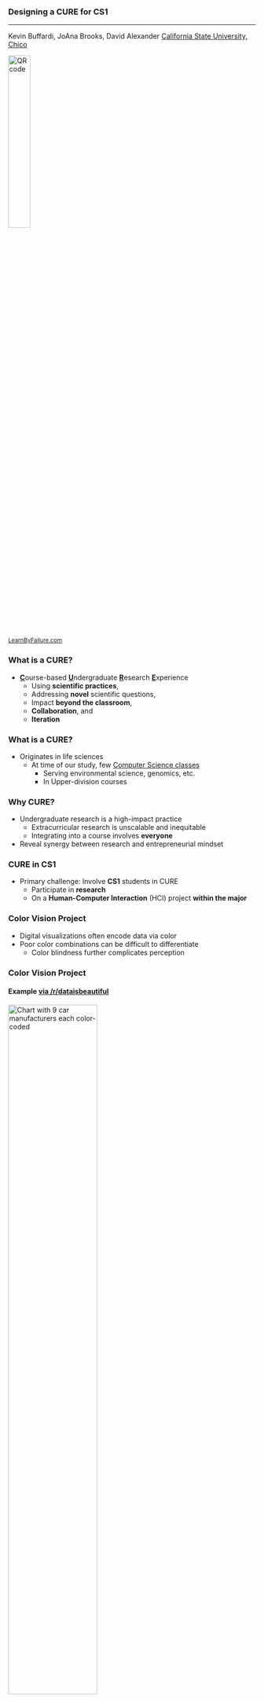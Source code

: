 [comment]: # (Compile this presentation with the command below)
[comment]: # (mdslides index.md && mv index/index.html .)
[comment]: # (THEME = night)
[comment]: # (CODE_THEME = base16/zenburn)
[comment]: # (The list of themes is at https://revealjs.com/themes/)
[comment]: # (The list of code themes is at https://highlightjs.org/)
[comment]: # (Pass optional settings to reveal.js:)
[comment]: # (controls: true)
[comment]: # (keyboard: true)
[comment]: # (progress: true)
[comment]: # (width: "1024")
[comment]: # (markdown: { smartypants: true })
[comment]: # (hash: false)
[comment]: # (respondToHashChanges: false)
[comment]: # (Other settings are documented at https://revealjs.com/config/)

### Designing a CURE for CS1

----------

Kevin Buffardi, JoAna Brooks, David Alexander
[California State University, Chico](https://csuchico.edu/)

<img src="qr-code.png" alt="QR code" width="30%">
</img>

<sub>[LearnByFailure.com](https://learnbyfailure.com/research/)</sub>

[comment]: # (!!!)
        
### What is a CURE?

* <u>**C**</u>ourse-based <u>**U**</u>ndergraduate <u>**R**</u>esearch <u>**E**</u>xperience
    * Using **scientific practices**, 
    * Addressing **novel** scientific questions, 
    * Impact **beyond the classroom**, 
    * **Collaboration**, and
    * **Iteration**

[comment]: # (||| data-auto-animate)

### What is a CURE?

* Originates in life sciences
    * At time of our study, few [Computer Science classes](https://serc.carleton.edu/curenet/collection.html?q1=sercvocabs__513%3A8)
        * Serving environmental science, genomics, etc.
        * In Upper-division courses

[comment]: # (!!!)
        
### Why CURE?

* Undergraduate research is a high-impact practice
    * Extracurricular research is unscalable and inequitable
    * Integrating into a course involves **everyone**
* Reveal synergy between research and entrepreneurial mindset

[comment]: # (!!!)

### CURE in CS1

* Primary challenge: Involve **CS1** students in CURE
    * Participate in **research**
    * On a **Human-Computer Interaction** (HCI) project **within the major**
    
[comment]: # (!!!)

### Color Vision Project

* Digital visualizations often encode data via color
* Poor color combinations can be difficult to differentiate
    * Color blindness further complicates perception

[comment]: # (||| data-auto-animate)

### Color Vision Project

#### Example [via /r/dataisbeautiful](https://www.reddit.com/r/dataisbeautiful/comments/16jmv4o/car_sizes_from_1970s_to_present_oc/)

<img src="car-colors.png" alt="Chart with 9 car manufacturers each color-coded" width="60%">
</img>

[comment]: # (||| data-auto-animate)

### Color Vision Project

#### Deuteranomaly simulation [via Pilestone simulator](https://pilestone.com/pages/color-blindness-simulator-1)

<img src="car-deuteranomaly.png" alt="Previous chart with simulated perception, showing colors that are difficult to distinguish" width="60%">
</img>

[comment]: # (||| data-auto-animate)

### Color Vision Project

#### Protanomaly simulation [via Pilestone simulator](https://pilestone.com/pages/color-blindness-simulator-1)

<img src="car-protanomaly.png" alt="Another simulated perception, showing more colors that are difficult to distinguish" width="60%">
</img>

### Color Vision Project

#### Group Roles


* <u>**Analyzer**</u> <small>provided a palette of colors, evaluate to what degree its color combinations are problematic for people with a particular form of color blindness;</small>
* <u>**Optimizer**</u> <small>provided a palette of colors, adjust the colors when necessary to optimize the percentage of people who will be able to easily detect the color differences;</small>
* <u>**Generator**</u> <small>provided a number of distinct colors needed (2 or more), create a palette of colors that avoid or minimize problematic color combinations; and</small>
* <u>**Designer**</u> <small>provided a base color, create a list of five more colors that do not have problematic color combinations.</small>

[comment]: # (!!! data-auto-animate)

### Color Vision Project

#### Iterations

* **Minimum Viable Product** (MVP): <p>Most value to the customer for the least effort</p>
* **Project deliverables**: <p>Three cumulative iterations of MVPs</p>
* **Adaptation**: <p>Reflect how next MVP could improve</p>

[comment]: # (|||)

#### Iteration 1 Requirements

<table>
  <tr>
    <th style="nowrap"><small><b>MVP #1</b></small></th>
    <th><small>Useful Progress</small></th>
    <th><small>Variables</small></th>
    <th><small>Standard IO</small></th>
    <th><small>Decisions</small></th>
    <th><small>Iteration</small></th>
  </tr>
  <tr>
    <td> &nbsp; </td>
    <td><small>Initial MVP</small></td>
    <td><small>Multiple + array/vector</small></td>
    <td><small>Console input & output</small></td>
    <td><small>3+ different controls</small></td>
    <td><small>1+ loop</small></td>
  </tr>
</table>

[comment]: # (|||)

#### Iteration 2 Requirements

<table>
  <tr>
    <th><small><b>MVP #2</b></small></th>
    <th><small>Useful Progress</small></th>
    <th><small>Parameters</small></th>
    <th><small>File IO</small></th>
    <th><small>Style</small></th>
  </tr>
  <tr>
    <td><small>MVP #1 <i>and</i></small></td>
    <td><small>Adapted MVP</small></td>
    <td><small>Pass-by-reference &amp; Pass-by-value</small></td>
    <td><small>fstream input/output</small></td>
    <td><small>Adopt style guide</small></td>
  </tr>
</table>

[comment]: # (|||)

#### Iteration 3 Requirements

<table>
  <tr>
    <th><small><b>MVP #3</b></small></th>
    <th><small>Useful Progress</small></th>
    <th><small>Classes</small></th>
  </tr>
  <tr>
    <td><small>MVP #2 <i>and</i></small></td>
    <td><small>Final MVP</small></td>
    <td><small>1+ Class</small></td>
  </tr>
</table>

[comment]: # (!!!)

### Entrepreneurial Mindset

* [CURE-E](https://www.csuchico.edu/curee/) project
* Integrate [Entrepreneurial Mindset](https://nfte.com/):
    * Managing risk
    * Taking initiative
    * Persisting
    * Learning from failure
    * Collaboration
    * Seeking opportunities to improve people’s lives

[comment]: # (||| data-auto-animate)

### Entrepreneurial Mindset

* [Agile](https://agilemanifesto.org/) and [Lean](http://www.poppendieck.com/) software development:
    * Managing risk: **Identifying [MVP](https://www.syncdev.com/minimum-viable-product)**
    * Taking initiative: **Novel solution to role**
    * Persisting: **Competency-based grading for cumulative requirements**
    * Learning from failure: **Adaptation in each iteration**
    * Collaboration: **Share insights within groups**
    * Seeking opportunities to improve people’s lives: **Innovate accessibility**

[comment]: # (!!!)

### Formative Lessons Learned

1. Research requires familiarity with some **domain knowledge** and scaffolding enough expertise does not scale well when the domain is too broad
2. CUREs that do not have funding to provide **incentives for stakeholder participation** will suffer attrition in seeking valuable feedback
3. Students are not experienced researchers and require more structured guidance on how to **critically evaluate a product/result**

[comment]: # (!!!)

### Outcomes

| Theme || *a* | Max | Mean | s.d. |
| ----- || ----- | ----- | ----- | ----- |
| Self- efficacy || *0.789* | 5 | 3.615 | 0.559 |
| Identity || *0.884* | 5 | 3.809 | 0.728 |
| Community || *0.856* | 6 | 4.258 | 0.941 |
| Values || *0.891* | 6 | 4.742 | 0.992 |
| How often || 0.678 | 4 | 3.619 | 0.424 |
| How apparent || *0.940* | 6 | 4.739 | 0.733 |
| Entrep. Mindset || *0.766* | 6 | 4.971 | 0.816 |

[comment]: # (||| data-auto-animate)

### Outcomes

<img src="CourseActivities.png" alt="Histogram of frequency of CURE activities" width="80%">
</img>

[comment]: # (!!!)

### Post-Hoc Reflections

* ChatGPT was made public in the midst of implementation
* Initially:
  * Suggest using `{red, green, blue}` as a palette
  * Acknowledged problems, but no solutions offered
* After a semester:
  * Uses common student solutions to evaluate palettes
  * Contrast used as a primary indicator of color combination accessibility

[comment]: # (!!!)

#### Designing a CURE for CS1

----------

<small>Presented at [ITiCSE'24](https://iticse.acm.org/2024/) in Milan, Italy. The [paper is available via ACM](#).</small>
<small>To cite this paper, use the following reference in your bibliography:</small>
> <small style="text-align: left; width: 100%;">Kevin Buffardi, JoAna Brooks, and David Alexander. 2024. Designing a CURE for CS1. In Proceedings of the 2024 ACM Conference on Innovation and Technology in Computer Science Education (ITiCSE '24). Association for Computing Machinery, Milan, Italy.</small>

<small>Or import the following *BibTeX* reference:</small> 
> <small style="text-align: left; width: 100%;"> @article{buffardi2024cure, author = {Buffardi, Kevin and Brooks, JoAna and Alexander, David}, title = {Designing a CURE for CS1}, year = {2024}, issue_date = {July 2024}, publisher = {Association for Computing Machinery}, address = {Milan, Italy}} 
</small>

[comment]: # (!!!)

#### Designing a CURE for CS1 

----------

<small>This presentation is accessible at [learnbyfailure.com/designing-cure](https://learnbyfailure.com/designing-cure) and its source is available on [GitHub](https://github.com/kbuffardi/designing-cure/).</small>

<img src="qr-code.png" alt="QR code" width="30%">
</img>

<small>[Back to LearnByFailure](https://learnbyfailure.com/research/)
</small>
